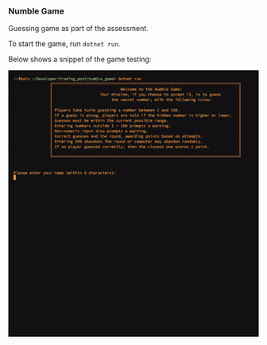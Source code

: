 ### Numble Game

Guessing game as part of the assessment.

To start the game, run `dotnet run`.

Below shows a snippet of the game testing:

<p align="center">
    <img src="numble_game_test.gif">
</p>